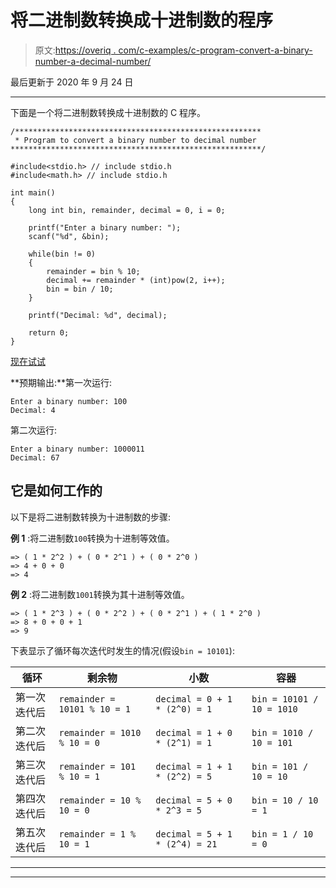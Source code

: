 # 将二进制数转换成十进制数的程序

> 原文:[https://overiq . com/c-examples/c-program-convert-a-binary-number-a-decimal-number/](https://overiq.com/c-examples/c-program-to-convert-a-binary-number-to-a-decimal-number/)

最后更新于 2020 年 9 月 24 日

* * *

下面是一个将二进制数转换成十进制数的 C 程序。

```
/*******************************************************
 * Program to convert a binary number to decimal number
********************************************************/

#include<stdio.h> // include stdio.h
#include<math.h> // include stdio.h

int main()
{
    long int bin, remainder, decimal = 0, i = 0;       

    printf("Enter a binary number: ");
    scanf("%d", &bin);

    while(bin != 0)
    {
        remainder = bin % 10;
        decimal += remainder * (int)pow(2, i++);
        bin = bin / 10;        
    }

    printf("Decimal: %d", decimal);    

    return 0;
}

```

[现在试试](https://overiq.com/c-online-compiler/9g4/)

**预期输出:**第一次运行:

```
Enter a binary number: 100
Decimal: 4

```

第二次运行:

```
Enter a binary number: 1000011
Decimal: 67

```

## 它是如何工作的

以下是将二进制数转换为十进制数的步骤:

**例 1** :将二进制数`100`转换为十进制等效值。

```
=> ( 1 * 2^2 ) + ( 0 * 2^1 ) + ( 0 * 2^0 )
=> 4 + 0 + 0
=> 4

```

**例 2** :将二进制数`1001`转换为其十进制等效值。

```
=> ( 1 * 2^3 ) + ( 0 * 2^2 ) + ( 0 * 2^1 ) + ( 1 * 2^0 )
=> 8 + 0 + 0 + 1
=> 9

```

下表显示了循环每次迭代时发生的情况(假设`bin = 10101`):

| 循环 | 剩余物 | 小数 | 容器 |
| --- | --- | --- | --- |
| 第一次迭代后 | `remainder = 10101 % 10 = 1` | `decimal = 0 + 1 * (2^0) = 1` | `bin = 10101 / 10 = 1010` |
| 第二次迭代后 | `remainder = 1010 % 10 = 0` | `decimal = 1 + 0 * (2^1) = 1` | `bin = 1010 / 10 = 101` |
| 第三次迭代后 | `remainder = 101 % 10 = 1` | `decimal = 1 + 1 * (2^2) = 5` | `bin = 101 / 10 = 10` |
| 第四次迭代后 | `remainder = 10 % 10 = 0` | `decimal = 5 + 0 * 2^3 = 5` | `bin = 10 / 10 = 1` |
| 第五次迭代后 | `remainder = 1 % 10 = 1` | `decimal = 5 + 1 * (2^4) = 21` | `bin = 1 / 10 = 0` |

* * *

* * *